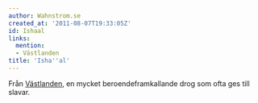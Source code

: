 ```yaml
---
author: Wahnstrom.se
created_at: '2011-08-07T19:33:05Z'
id: Ishaal
links:
  mention:
  - Västlanden
title: 'Isha''al'
---
```


Från [Västlanden], en mycket beroendeframkallande drog som ofta ges till slavar.

  [Västlanden]: Västlanden